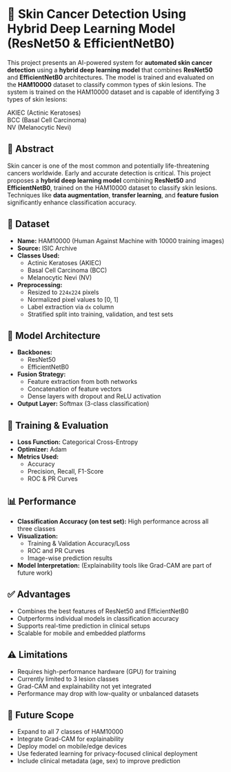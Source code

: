  # 🧠 Skin Cancer Detection Using Hybrid Deep Learning Model (ResNet50 & EfficientNetB0)

This project presents an AI-powered system for **automated skin cancer detection** using a **hybrid deep learning model** that combines **ResNet50** and **EfficientNetB0** architectures. The model is trained and evaluated on the **HAM10000** dataset to classify common types of skin lesions.
The system is trained on the HAM10000 dataset and is capable of identifying 3 types of skin lesions: 

AKIEC (Actinic Keratoses)  
BCC (Basal Cell Carcinoma)  
NV (Melanocytic Nevi) 

## 📄 Abstract

Skin cancer is one of the most common and potentially life-threatening cancers worldwide. Early and accurate detection is critical. This project proposes a **hybrid deep learning model** combining **ResNet50** and **EfficientNetB0**, trained on the HAM10000 dataset to classify skin lesions. Techniques like **data augmentation**, **transfer learning**, and **feature fusion** significantly enhance classification accuracy.

## 📂 Dataset

- **Name:** HAM10000 (Human Against Machine with 10000 training images)
- **Source:** ISIC Archive
- **Classes Used:**
  - Actinic Keratoses (AKIEC)
  - Basal Cell Carcinoma (BCC)
  - Melanocytic Nevi (NV)
- **Preprocessing:**
  - Resized to `224x224` pixels
  - Normalized pixel values to [0, 1]
  - Label extraction via `dx` column
  - Stratified split into training, validation, and test sets

## 🧠 Model Architecture

- **Backbones:**
  - ResNet50
  - EfficientNetB0
- **Fusion Strategy:**
  - Feature extraction from both networks
  - Concatenation of feature vectors
  - Dense layers with dropout and ReLU activation
- **Output Layer:** Softmax (3-class classification)

## 🚀 Training & Evaluation

- **Loss Function:** Categorical Cross-Entropy
- **Optimizer:** Adam
- **Metrics Used:**
  - Accuracy
  - Precision, Recall, F1-Score
  - ROC & PR Curves

## 📊 Performance

- **Classification Accuracy (on test set):** High performance across all three classes
- **Visualization:**
  - Training & Validation Accuracy/Loss
  - ROC and PR Curves
  - Image-wise prediction results
- **Model Interpretation:** (Explainability tools like Grad-CAM are part of future work)
  
## ✅ Advantages

- Combines the best features of ResNet50 and EfficientNetB0
- Outperforms individual models in classification accuracy
- Supports real-time prediction in clinical setups
- Scalable for mobile and embedded platforms

## ⚠️ Limitations

- Requires high-performance hardware (GPU) for training
- Currently limited to 3 lesion classes
- Grad-CAM and explainability not yet integrated
- Performance may drop with low-quality or unbalanced datasets

## 🔮 Future Scope

- Expand to all 7 classes of HAM10000
- Integrate Grad-CAM for explainability
- Deploy model on mobile/edge devices
- Use federated learning for privacy-focused clinical deployment
- Include clinical metadata (age, sex) to improve prediction

